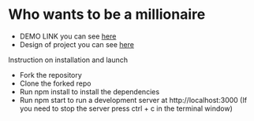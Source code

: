 # Who wants to be a millionaire

 - DEMO LINK you can see [here](https://<your_account>.github.io/millionaire/)
 - Design of project you can see [here](https://www.figma.com/file/tIZEZn2HTAeSDQRzoOzvXE/Front-end-test%2C-Headway?node-id=0%3A1)

Instruction on installation and launch

 - Fork the repository
 - Clone the forked repo
 - Run npm install to install the dependencies
 - Run npm start to run a development server at http://localhost:3000 (If you need to stop the server press ctrl + c in the terminal window)
 
